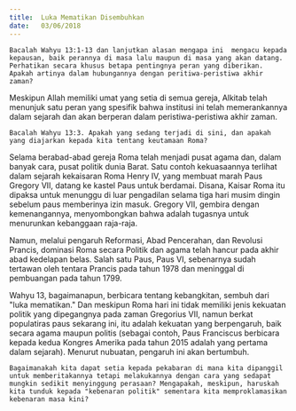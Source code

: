 ```yaml
---
title:  Luka Mematikan Disembuhkan
date:   03/06/2018
---
```


`Bacalah Wahyu 13:1-13 dan lanjutkan alasan mengapa ini  mengacu kepada kepausan, baik perannya di masa lalu maupun di masa yang akan datang. Perhatikan secara khusus betapa pentingnya peran yang diberikan. Apakah artinya dalam hubungannya dengan peritiwa-peristiwa akhir zaman?`

Meskipun Allah memiliki umat yang setia di semua gereja, Alkitab telah menunjuk satu peran yang spesifik bahwa institusi ini telah memerankannya dalam sejarah dan akan berperan dalam peristiwa-peristiwa akhir zaman.

`Bacalah Wahyu 13:3. Apakah yang sedang terjadi di sini, dan apakah yang diajarkan kepada kita tentang keutamaan Roma?`

Selama berabad-abad gereja Roma telah menjadi pusat agama dan, dalam banyak cara, pusat politik dunia Barat. Satu contoh kekuasaannya terlihat dalam sejarah kekaisaran Roma Henry IV, yang membuat marah Paus Gregory VII, datang ke kastel Paus untuk berdamai. Disana, Kaisar Roma itu dipaksa untuk menunggu di luar pengadilan selama tiga hari musim dingin sebelum paus memberinya izin masuk. Gregory VII, gembira dengan kemenangannya, menyombongkan bahwa adalah tugasnya untuk menurunkan kebanggaan raja-raja.

Namun, melalui pengaruh Reformasi, Abad Pencerahan, dan Revolusi Prancis, dominasi Roma secara Politik dan agama telah hancur pada akhir abad kedelapan belas. Salah satu Paus, Paus VI, sebenarnya sudah tertawan oleh tentara Prancis pada tahun 1978 dan meninggal di pembuangan pada tahun 1799.

Wahyu 13, bagaimanapun, berbicara tentang kebangkitan, sembuh dari "luka mematikan." Dan meskipun Roma hari ini tidak memiliki jenis kekuatan politik yang dipegangnya pada zaman Gregorius VII, namun berkat populatiras paus sekarang ini, itu adalah kekuatan yang berpengaruh, baik secara agama maupun politis (sebagai contoh, Paus Franciscus berbicara kepada kedua Kongres Amerika pada tahun 2015 adalah yang pertama dalam sejarah). Menurut nubuatan, pengaruh ini akan bertumbuh.

`Bagaimanakah kita dapat setia kepada pekabaran di mana kita dipanggil untuk memberitakannya tetapi melakukannya dengan cara yang sedapat mungkin sedikit menyinggung perasaan? Mengapakah, meskipun, haruskah kita tunduk kepada "kebenaran politik" sementara kita memproklamasikan kebenaran masa kini?`